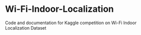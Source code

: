 # Wi-Fi-Indoor-Localization
Code and documentation for Kaggle competition on Wi-Fi Indoor Localization Dataset
